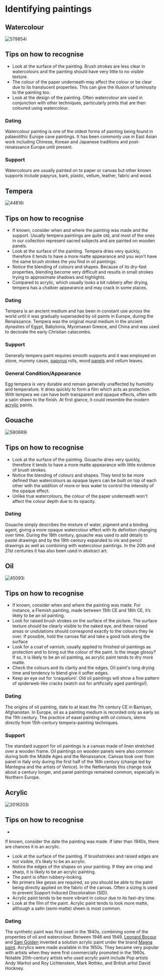 # Identifying paintings

## Watercolour

![579854i](../../.gitbook/assets/watercolour-1.jpg)

## Tips on how to recognise

* Look at the surface of the painting. Brush strokes are less clear in watercolours and the painting should have very little to no visible texture.  &#x20;
* The colour of the paper underneath may affect the colour or be clear due to its translucent properties. This can give the illusion of luminosity to the painting too. &#x20;
* Look at the design of the painting. Often watercolour are used in conjunction with other techniques, particularly prints that are then coloured using watercolour.&#x20;

### Dating&#x20;

Watercolour painting is one of the oldest forms of painting being found in palaeolithic Europe cave paintings. It has been commonly use in East Asian work including Chinese, Korean and Japanese traditions and post-renaissance Europe until present.    &#x20;

### Support

Watercolours are usually painted on to paper or canvas but other known supports include papyrus, bark, plastic, vellum, leather, fabric and wood.

## Tempera

![44816i](../../.gitbook/assets/44816i.jpg)

## Tips on how to recognise

* If known, consider when and where the painting was made and the support. Usually tempera paintings are quite old, and most of the ones in our collection represent sacred subjects and are painted on wooden panels.  &#x20;
* Look at the surface of the painting. Tempera dries very quickly, therefore it tends to have a more matte appearance and you won’t have the same brush strokes the you find in oil paintings.
* Notice the blending of colours and shapes. Because of its dry-fast properties, blending become very difficult and results in small strokes trying to approximate shadows and highlights.
* Compared to acrylic, which usually looks a bit rubbery after drying, tempera has a chalkier appearance and may crack in some places.

### Dating&#x20;

Tempera is an ancient medium and has been in constant use across the world until it was gradually superseded by oil paints in Europe, during the Renaissance. Tempera was the original mural medium in the ancient dynasties of Egypt, Babylonia, Mycenaean Greece, and China and was used to decorate the early Christian catacombs.

### Support

Generally tempera paint requires smooth supports and it was employed on stone, mummy cases, [papyrus](https://www.britannica.com/topic/papyrus-writing-material) rolls, wood [panels](https://www.britannica.com/art/panel-painting) and vellum leaves.

### General Condition/Appearance

Egg tempera is very durable and remain generally unaffected by humidity and temperature. It dries quickly to form a film which acts as protection. With tempera we can have both transparent and opaque effects, often with a satin sheen to the finish. At first glance, it could resemble the modern [acrylic](https://www.britannica.com/art/acrylic-painting) paints.

## Gouache

![580669i](../../.gitbook/assets/gouache-1.jpg)

## Tips on how to recognise

* Look at the surface of the painting. Gouache dries very quickly, therefore it tends to have a more matte appearance with little evidence of brush strokes. &#x20;
* Notice the blending of colours and shapes. They tend to be more defined than watercolours as opaque layers can be built on top of each other with the addition of more or less water to control the intensity of the opaque effect.&#x20;
* Unlike true watercolours, the colour of the paper underneath won't affect the colour depth due to its opacity.&#x20;

### Dating&#x20;

Gouache simply describes the mixture of water, pigment and a binding agent, giving a more opaque watercolour effect with its definition changing over time. During the 18th century, gouache was used to add details to pastel drawings and by the 19th century expanded to ink and pencil drawings as well as combining with watercolour paintings. In the 20th and 21st centuries it has also been used in abstract art.&#x20;

## Oil

![45093i](../../.gitbook/assets/45093i.jpg)

## Tips on how to recognise

*  If known, consider when and where the painting was made. For instance, a Flemish painting, made between 15th CE and 18th CE, it’s likely to be an oil painting.
* Look for raised brush strokes on the surface of the picture. The surface texture should be clearly visible to the naked eye, and these raised areas or undulations should correspond exactly to the colours they lie over. If possible, hold the canvas flat and take a good look along the surface
* Look for a coat of varnish, usually applied to finished oil paintings as protection and to bring out the colour of the paint. Is the image glossy? If so, it is likely to be an oil painting, as acrylic paint tends to dry more matte.
* Check the colours and its clarity and the edges. Oil paint's long drying time and tendency to blend give it softer edges.
* Keep an eye out for ‘craquelure’. Old oil paintings will show a fine pattern of spiderweb-like cracks (watch out for artificially aged paintings!).

### Dating&#x20;

The origins of oil painting, date to at least the 7th century CE in Bamiyan, Afghanistan. In Europe, oil as a painting medium is recorded only as early as the 11th century. The practice of easel painting with oil colours, stems directly from 15th-century tempera-painting techniques.

### Support

The standard support for oil paintings is a canvas made of linen stretched over a wooden frame. Oil paintings on wooden panels were also common during both the Middle Ages and the Renaissance. Canvas took over from panel in Italy only during the first half of the 16th century (change led by Mantegna and the artists of Venice). In the Netherlands this change took about a century longer, and panel paintings remained common, especially in Northern Europe.

## Acrylic&#x20;

![2016203i](../../.gitbook/assets/2016293i.png)

## Tips on how to recognise

*  If known, consider the date the painting was made. If later than 1940s, there are chances it is an acrylic.
* Look at the surface of the painting. If brushstrokes and raised edges are not visible, it’s likely to be an acrylic.
* Notice the edges of the shapes on your painting. If they are crisp and sharp, it is likely to be an acrylic painting.
* The paint is often rubbery-looking.
* No primers like gesso are required, so you should be able to the paint being directly applied on the fabric of the canvas. Often a sizing is used to prevent Support Induced Discoloration (SID).
* Acrylic paint tends to be more vibrant in colour due to its fast-dry time.
* Look at the film of the paint. Acrylic paint tends to look more matte, although a satin (semi-matte) sheen is most common.

### Dating&#x20;

The synthetic paint was first used in the 1940s, combining some of the properties of oil and watercolour. Between 1946 and 1949, [Leonard Bocour](https://en.wikipedia.org/wiki/Leonard\_Bocour) and [Sam Golden](https://en.wikipedia.org/wiki/Sam\_Golden) invented a solution acrylic paint under the brand [Magna paint](https://en.wikipedia.org/wiki/Magna\_paint). Acrylics were made available in the 1950s. They became very popular with artists when they were first commercially promoted in the 1960s. Notable 20th-century artists who used acrylic paint include Pop artists Andy Warhol and Roy Lichtenstein, Mark Rothko, and British artist David Hockney.
